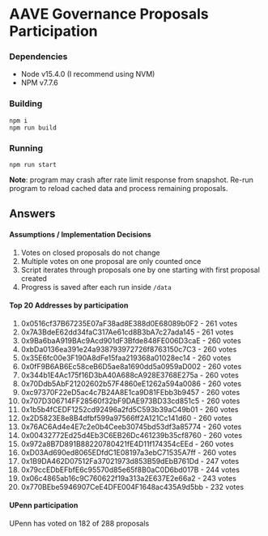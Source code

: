 # AAVE Governance Proposals Participation

### Dependencies

- Node v15.4.0 (I recommend using NVM)
- NPM v7.7.6

### Building

```
npm i
npm run build
```

### Running

```
npm run start
```

**Note**: program may crash after rate limit response from snapshot. Re-run program to reload cached data and process remaining proposals.

## Answers

#### Assumptions / Implementation Decisions

1. Votes on closed proposals do not change
2. Multiple votes on one proposal are only counted once
3. Script iterates through proposals one by one starting with first proposal created
4. Progress is saved after each run inside `/data`

#### Top 20 Addresses by participation

1. 0x0516cf37B67235E07aF38ad8E388d0E68089b0F2 - 261 votes
2. 0x7A3BdeE62dd34faC317Ae61cd8B3bA7c27ada145 - 261 votes
3. 0x9Ba6baA919BAc9Acd901dF3Bfde848FE006D3caE - 260 votes
4. 0xbDa0136ea391e24a938793972726f8763150c7C3 - 260 votes
5. 0x35E6fc00e3F190A8dFe15faa219368a01028ec14 - 260 votes
6. 0x0fF9B6AB6Ec58ceB6D5ae8a1690dd5a0959aD002 - 260 votes
7. 0x344b1E4Ac175f16D3bA40A688cA928E3768E275a - 260 votes
8. 0x70Ddb5AbF21202602b57F4860eE1262a594a0086 - 260 votes
9. 0xc97370F22eD5ac4c7B24A8E1ca9D81FEbb3b9457 - 260 votes
10. 0x707D306714FF28560f32bF9DAE973BD33cd851c5 - 260 votes
11. 0x1b5b4fCEDF1252cd92496a2fd5C593b39aC49b01 - 260 votes
12. 0x2D5823E8e8B4dfbf599a97566ff2A121Cc141d60 - 260 votes
13. 0x76AC6Ad4e4E7c2e0b4Ceeb30745bd53df3a85774 - 260 votes
14. 0x00432772Ed25d4Eb3C6EB26Dc461239b35cf8760 - 260 votes
15. 0x972a8B7D891B88220780421fE4D11f174354cEEd - 260 votes
16. 0xD03Ad690ed8065EDfdC1E08197a3ebC71535A7ff - 260 votes
17. 0x1B9DA462D07512Fa37021973d853B59dEbB761Dd - 247 votes
18. 0x79ccEDbEFbfE6c95570d85e65f8B0aC0D6bd017B - 244 votes
19. 0x06c4865ab16c9C760622f19a313a2E637E2e66a2 - 243 votes
20. 0x770BEbe5946907CeE4DFE004F1648ac435A9d5bb - 232 votes

#### UPenn participation

UPenn has voted on 182 of 288 proposals
